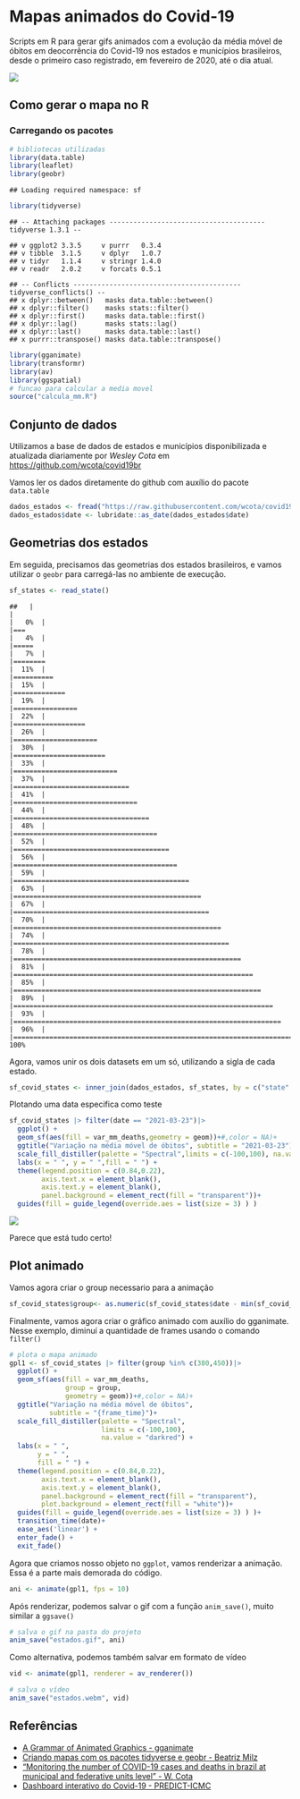 
# Mapas animados do Covid-19

Scripts em R para gerar gifs animados com a evolução da média móvel de
óbitos em deocorrência do Covid-19 nos estados e municípios brasileiros,
desde o primeiro caso registrado, em fevereiro de 2020, até o dia atual.

![](estados.gif)<!-- -->

## Como gerar o mapa no R

### Carregando os pacotes

``` r
# bibliotecas utilizadas
library(data.table)
library(leaflet)
library(geobr)
```

    ## Loading required namespace: sf

``` r
library(tidyverse)
```

    ## -- Attaching packages --------------------------------------- tidyverse 1.3.1 --

    ## v ggplot2 3.3.5     v purrr   0.3.4
    ## v tibble  3.1.5     v dplyr   1.0.7
    ## v tidyr   1.1.4     v stringr 1.4.0
    ## v readr   2.0.2     v forcats 0.5.1

    ## -- Conflicts ------------------------------------------ tidyverse_conflicts() --
    ## x dplyr::between()   masks data.table::between()
    ## x dplyr::filter()    masks stats::filter()
    ## x dplyr::first()     masks data.table::first()
    ## x dplyr::lag()       masks stats::lag()
    ## x dplyr::last()      masks data.table::last()
    ## x purrr::transpose() masks data.table::transpose()

``` r
library(gganimate)
library(transformr)
library(av)
library(ggspatial)
# funcao para calcular a media movel
source("calcula_mm.R")
```

## Conjunto de dados

Utilizamos a base de dados de estados e municípios disponibilizada e
atualizada diariamente por *Wesley Cota* em
<https://github.com/wcota/covid19br>

Vamos ler os dados diretamente do github com auxílio do pacote
`data.table`

``` r
dados_estados <- fread("https://raw.githubusercontent.com/wcota/covid19br/master/cases-brazil-states.csv") |> calcula_mm()
dados_estados$date <- lubridate::as_date(dados_estados$date)
```

## Geometrias dos estados

Em seguida, precisamos das geometrias dos estados brasileiros, e vamos
utilizar o `geobr` para carregá-las no ambiente de execução.

``` r
sf_states <- read_state()
```

    ##   |                                                                              |                                                                      |   0%  |                                                                              |===                                                                   |   4%  |                                                                              |=====                                                                 |   7%  |                                                                              |========                                                              |  11%  |                                                                              |==========                                                            |  15%  |                                                                              |=============                                                         |  19%  |                                                                              |================                                                      |  22%  |                                                                              |==================                                                    |  26%  |                                                                              |=====================                                                 |  30%  |                                                                              |=======================                                               |  33%  |                                                                              |==========================                                            |  37%  |                                                                              |=============================                                         |  41%  |                                                                              |===============================                                       |  44%  |                                                                              |==================================                                    |  48%  |                                                                              |====================================                                  |  52%  |                                                                              |=======================================                               |  56%  |                                                                              |=========================================                             |  59%  |                                                                              |============================================                          |  63%  |                                                                              |===============================================                       |  67%  |                                                                              |=================================================                     |  70%  |                                                                              |====================================================                  |  74%  |                                                                              |======================================================                |  78%  |                                                                              |=========================================================             |  81%  |                                                                              |============================================================          |  85%  |                                                                              |==============================================================        |  89%  |                                                                              |=================================================================     |  93%  |                                                                              |===================================================================   |  96%  |                                                                              |======================================================================| 100%

Agora, vamos unir os dois datasets em um só, utilizando a sigla de cada
estado.

``` r
sf_covid_states <- inner_join(dados_estados, sf_states, by = c("state" = "abbrev_state"))
```

Plotando uma data especifica como teste

``` r
sf_covid_states |> filter(date == "2021-03-23")|>
  ggplot() +
  geom_sf(aes(fill = var_mm_deaths,geometry = geom))+#,color = NA)+
  ggtitle("Variação na média móvel de óbitos", subtitle = "2021-03-23")+
  scale_fill_distiller(palette = "Spectral",limits = c(-100,100), na.value = "darkred") +
  labs(x = " ", y = " ",fill = " ") +
  theme(legend.position = c(0.84,0.22),
        axis.text.x = element_blank(),
        axis.text.y = element_blank(),
        panel.background = element_rect(fill = "transparent"))+
  guides(fill = guide_legend(override.aes = list(size = 3) ) )
```

![](README_files/figure-gfm/unnamed-chunk-2-1.png)<!-- -->

Parece que está tudo certo!

## Plot animado

Vamos agora criar o group necessario para a animação

``` r
sf_covid_states$group<- as.numeric(sf_covid_states$date - min(sf_covid_states$date))
```

Finalmente, vamos agora criar o gráfico animado com auxílio do
gganimate. Nesse exemplo, diminuí a quantidade de frames usando o
comando `filter()`

``` r
# plota o mapa animado
gpl1 <- sf_covid_states |> filter(group %in% c(380,450))|>
  ggplot() +
  geom_sf(aes(fill = var_mm_deaths,
              group = group,
              geometry = geom))+#,color = NA)+
  ggtitle("Variação na média móvel de óbitos",
          subtitle = "{frame_time}")+
  scale_fill_distiller(palette = "Spectral",
                       limits = c(-100,100),
                       na.value = "darkred") +
  labs(x = " ",
       y = " ",
       fill = " ") +
  theme(legend.position = c(0.84,0.22),
        axis.text.x = element_blank(),
        axis.text.y = element_blank(),
        panel.background = element_rect(fill = "transparent"),
        plot.background = element_rect(fill = "white"))+
  guides(fill = guide_legend(override.aes = list(size = 3) ) )+
  transition_time(date)+
  ease_aes('linear') +
  enter_fade() +
  exit_fade()
```

Agora que criamos nosso objeto no `ggplot`, vamos renderizar a animação.
Essa é a parte mais demorada do código.

``` r
ani <- animate(gpl1, fps = 10)
```

Após renderizar, podemos salvar o gif com a função `anim_save()`, muito
similar a `ggsave()`

``` r
# salva o gif na pasta do projeto
anim_save("estados.gif", ani)
```

Como alternativa, podemos também salvar em formato de vídeo

``` r
vid <- animate(gpl1, renderer = av_renderer())

# salva o vídeo
anim_save("estados.webm", vid)
```

## Referências

-   [A Grammar of Animated Graphics - gganimate](https://gganimate.com/)
-   [Criando mapas com os pacotes tidyverse e geobr - Beatriz
    Milz](https://beatrizmilz.com/blog/2020-07-27-criando-mapas-com-os-pacotes-tidyverse-e-geobr/)
-   [“Monitoring the number of COVID-19 cases and deaths in brazil at
    municipal and federative units level” - W.
    Cota](10.1590/scielopreprints.362)
-   [Dashboard interativo do Covid-19 -
    PREDICT-ICMC](https://github.com/predict-icmc/covid-shiny)
